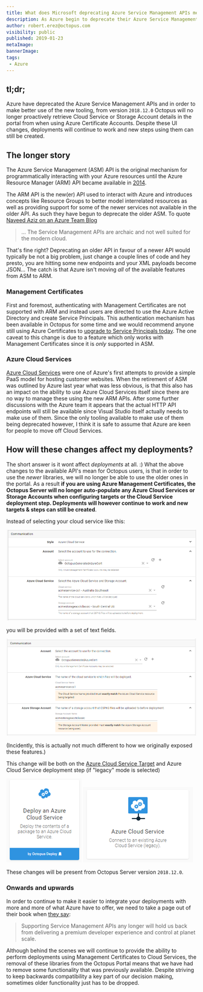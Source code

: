 ```yaml
---
title: What does Microsoft deprecating Azure Service Management APIs mean for Octopus Users?
description: As Azure begin to deprecate their Azure Service Management APIs, this has knock-on effects for Octopus Users. Although Cloud Service deployments will keep working, Azure Certificate Management Accounts will no longer provide such a rich UX experience.
author: robert.erez@octopus.com
visibility: public
published: 2019-01-23
metaImage: 
bannerImage: 
tags:
 - Azure
---
```


## tl;dr;

Azure have deprecated the Azure Service Management APIs and in order to make better use of the new tooling, from version `2018.12.0` Octopus will no longer proactively retrieve Cloud Service or Storage Account details in the portal from  when using Azure Certificate Accounts. Despite these UI changes, deployments will continue to work and new steps using them can still be created.

## The longer story
The Azure Service Management (ASM) API is the original mechanism for programmatically interacting with your Azure resources until the Azure Resource Manager (ARM) API became available in [2014](https://channel9.msdn.com/Events/Build/2014/2-607). 

The ARM API is the new(er) API used to interact with Azure and introduces concepts like Resource Groups to better model interrelated resources as well as providing support for some of the newer services not available in the older API. As such they have begun to deprecate the older ASM. To quote [Naveed Aziz on an Azure Team Blog](https://blogs.msdn.microsoft.com/appserviceteam/2018/03/12/deprecating-service-management-apis-support-for-azure-app-services/)

>  ... The Service Management APIs are archaic and not well suited for the modern cloud. 

That's fine right? Deprecating an older API in favour of a newer API would typically be not a big problem, just change a couple lines of code and hey presto, you are hitting some new endpoints and your XML payloads become JSON... The catch is that Azure isn't moving _all_ of the available features from ASM to ARM. 

### Management Certificates
First and foremost, authenticating with Management Certificates are not supported with ARM and instead users are directed to use the Azure Active Directory and create Service Principals. This authentication mechanism has been available in Octopus for some time and we would recommend anyone still using Azure Certificates to [upgrade to Service Principals today](https://octopus.com/docs/infrastructure/accounts/azure#azure-service-principal). The one caveat to this change is due to a feature which only works with Management Certificates since it is _only_ supported in ASM.

### Azure Cloud Services
 [Azure Cloud Services](https://azure.microsoft.com/en-au/services/cloud-services/) were one of Azure's first attempts to provide a simple PaaS model for hosting customer websites. When the retirement of ASM was outlined by Azure last year what was less obvious, is that this also has an impact on the ability to use Azure Cloud Services itself since there are no way to manage these using the new ARM APIs. After some further discussions with the Azure team it appears that the actual HTTP API endpoints will still be available since Visual Studio itself actually needs to make use of them. Since the only tooling available to make use of them being deprecated however, I think it is safe to assume that Azure are keen for people to move off Cloud Services.

## How will these changes affect my deployments?
The short answer is it wont affect _deployments_ at all. :) What the above changes to the available API's mean for Octopus users, is that in order to use the _newer_ libraries, we will no longer be able to use the older ones in the portal. As a result **if you are using Azure Management Certificates, the Octopus Server will no longer auto-populate any Azure Cloud Services or Storage Accounts when configuring targets or the Cloud Service deployment step. Deployments will however continue to work and new targets & steps can still be created**. 

Instead of selecting your cloud service like this:

![before](before.png "width=500")

you will be provided with a set of text fields.

![before](after.png "width=500")

(Incidently, this is actually not much different to how we originally exposed these features.)

This change will be both on the [Azure Cloud Service Target](https://octopus.com/docs/infrastructure/deployment-targets/azure/cloud-service-targets) and Azure Cloud Service deployment step (if "legacy" mode is selected)

![step](step.png "width=200")
![target](target.png "width=300")

These changes will be present from Octopus Server version `2018.12.0`.

### Onwards and upwards
In order to continue to make it easier to integrate your deployments with more and more of what Azure have to offer, we need to take a page out of their book when [they say](https://azure.microsoft.com/en-au/updates/deprecating-service-management-apis-support-for-azure-app-service/):

> Supporting Service Management APIs any longer will hold us back from delivering a premium developer experience and control at planet scale.

Although behind the scenes we will continue to provide the ability to perform deployments using Management Certificates to Cloud Services, the removal of these libraries from the Octopus Portal means that we have had to remove some functionality that was previously available. Despite striving to keep backwards compatibility a key part of our decision making, sometimes older functionality just has to be dropped.